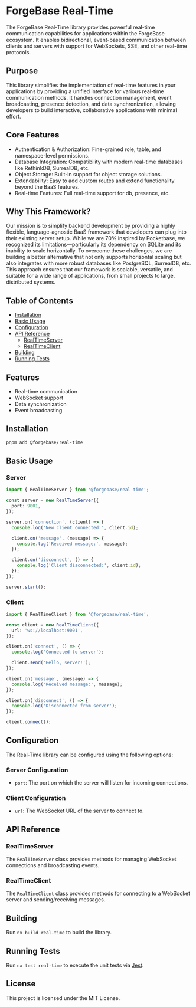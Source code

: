 # ForgeBase Real-Time

The ForgeBase Real-Time library provides powerful real-time communication capabilities for applications within the ForgeBase ecosystem. It enables bidirectional, event-based communication between clients and servers with support for WebSockets, SSE, and other real-time protocols.

## Purpose

This library simplifies the implementation of real-time features in your applications by providing a unified interface for various real-time communication methods. It handles connection management, event broadcasting, presence detection, and data synchronization, allowing developers to build interactive, collaborative applications with minimal effort.

## Core Features

- Authentication & Authorization: Fine-grained role, table, and namespace-level permissions.
- Database Integration: Compatibility with modern real-time databases like RethinkDB, SurrealDB, etc.
- Object Storage: Built-in support for object storage solutions.
- Extendability: Easy to add custom routes and extend functionality beyond the BaaS features.
- Real-time Features: Full real-time support for db, presence, etc.

## Why This Framework?

Our mission is to simplify backend development by providing a highly flexible, language-agnostic BaaS framework that developers can plug into their existing server setup. While we are 70% inspired by Pocketbase, we recognized its limitations—particularly its dependency on SQLite and its inability to scale horizontally. To overcome these challenges, we are building a better alternative that not only supports horizontal scaling but also integrates with more robust databases like PostgreSQL, SurrealDB, etc. This approach ensures that our framework is scalable, versatile, and suitable for a wide range of applications, from small projects to large, distributed systems.

## Table of Contents

- [Installation](#installation)
- [Basic Usage](#basic-usage)
- [Configuration](#configuration)
- [API Reference](#api-reference)
  - [RealTimeServer](#realtimeserver)
  - [RealTimeClient](#realtimeclient)
- [Building](#building)
- [Running Tests](#running-tests)

## Features

- Real-time communication
- WebSocket support
- Data synchronization
- Event broadcasting

## Installation

```bash
pnpm add @forgebase/real-time
```

## Basic Usage

### Server

```typescript
import { RealTimeServer } from '@forgebase/real-time';

const server = new RealTimeServer({
  port: 9001,
});

server.on('connection', (client) => {
  console.log('New client connected:', client.id);

  client.on('message', (message) => {
    console.log('Received message:', message);
  });

  client.on('disconnect', () => {
    console.log('Client disconnected:', client.id);
  });
});

server.start();
```

### Client

```typescript
import { RealTimeClient } from '@forgebase/real-time';

const client = new RealTimeClient({
  url: 'ws://localhost:9001',
});

client.on('connect', () => {
  console.log('Connected to server');

  client.send('Hello, server!');
});

client.on('message', (message) => {
  console.log('Received message:', message);
});

client.on('disconnect', () => {
  console.log('Disconnected from server');
});

client.connect();
```

## Configuration

The Real-Time library can be configured using the following options:

### Server Configuration

- `port`: The port on which the server will listen for incoming connections.

### Client Configuration

- `url`: The WebSocket URL of the server to connect to.

## API Reference

### RealTimeServer

The `RealTimeServer` class provides methods for managing WebSocket connections and broadcasting events.

### RealTimeClient

The `RealTimeClient` class provides methods for connecting to a WebSocket server and sending/receiving messages.

## Building

Run `nx build real-time` to build the library.

## Running Tests

Run `nx test real-time` to execute the unit tests via [Jest](https://jestjs.io).

## License

This project is licensed under the MIT License.
